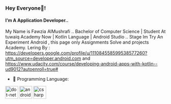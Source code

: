 ###  Hey Everyone👋! 
#### I’m A Application Developer.. 
My Name is Fawzia AlMushrafi ..
Bachelor of Computer Science | Student At tuwaiq Academy Now | Kotlin Language | Android Studio .. Stage Im Try An Experiment Android , this page only Assignments Solve and projects Academy. 
Lering By : 
https://developers.google.com/profile/u/111084558599538577260?utm_source=developer.android.com
and
https://www.udacity.com/course/developing-android-apps-with-kotlin--ud9012?autoenroll=true#

- 🔭 Programming Language: 


[<img src='https://cdn.jsdelivr.net/npm/simple-icons@3.0.1/icons/dot-net.svg' alt='dot-net' height='40'>](https://encrypted-tbn0.gstatic.com/images?q=tbn:ANd9GcQn5m3undfwr0koQsAYYyfL9CxguIwVZCMuq4NBB0rwVXReIL89zTOAq541pvh6opt4XXg&usqp=CAU)  [<img src='https://cdn.jsdelivr.net/npm/simple-icons@3.0.1/icons/androidstudio.svg' alt='androidstudio' height='40'>](https://1.bp.blogspot.com/-LgTa-xDiknI/X4EflN56boI/AAAAAAAAPuk/24YyKnqiGkwRS9-_9suPKkfsAwO4wHYEgCLcBGAsYHQ/s0/image9.png)  [<img src='https://cdn.jsdelivr.net/npm/simple-icons@3.0.1/icons/csharp.svg' alt='csharp' height='40'>](https://encrypted-tbn0.gstatic.com/images?q=tbn:ANd9GcTwku3vmXhR0cbsh_y4jp1NzATLeGXmBakMFg&usqp=CAU)  

